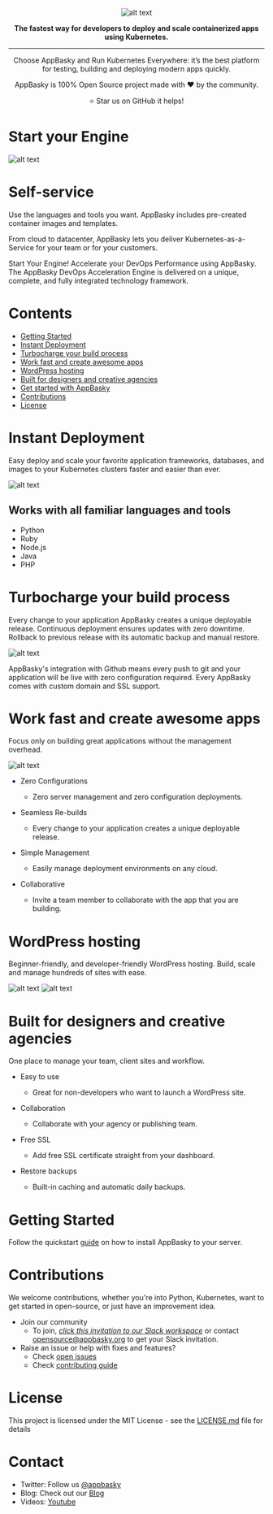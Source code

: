 <div align="center">

![alt text](media/logo.png "AppBasky Logo")

**The fastest way for developers to deploy and scale containerized apps using Kubernetes.**

---

Choose AppBasky and Run Kubernetes Everywhere: it’s the best platform for testing, building and deploying modern apps quickly.

AppBasky is 100% Open Source project
made with ❤️ by the community.

⭐️ Star us on GitHub it helps!

</div>

# Start your Engine
![alt text](media/header.png "Start Your Engine on AppBasky")

# Self-service
Use the languages and tools you want. AppBasky includes pre-created container images and templates.

From cloud to datacenter, AppBasky lets you deliver Kubernetes-as-a-Service for your team or for your customers.

Start Your Engine! Accelerate your DevOps Performance using AppBasky.
The AppBasky DevOps Acceleration Engine is delivered on a unique, complete, and fully integrated technology framework. 

# Contents
- [Getting Started](#getting-started)
- [Instant Deployment](#instant-deployment)
- [Turbocharge your build process](#turbocharge-your-build-process)
- [Work fast and create awesome apps](#work-fast-and-create-awesome-apps)
- [WordPress hosting](#wordpress-hosting)
- [Built for designers and creative agencies](#built-for-designers-and-creative-agencies)
- [Get started with AppBasky](#get-started-with-appbasky)
- [Contributions](#contributions)
- [License](#license)

# Instant Deployment
Easy deploy and scale your favorite application frameworks, databases, and images to your Kubernetes clusters faster and easier than ever.

![alt text](media/instant-deployment.gif "Instant Web App Deployment on AppBasky")

## Works with all familiar languages and tools
- Python
- Ruby
- Node.js
- Java
- PHP

# Turbocharge your build process
Every change to your application AppBasky creates a unique deployable release. Continuous deployment ensures updates with zero downtime. Rollback to previous release with its automatic backup and manual restore.

![alt text](media/best-product.png "The Best Products Start with AppBasky")

AppBasky's integration with Github means every push to git and your application will be live with zero configuration required. Every AppBasky comes with custom domain and SSL support.

# Work fast and create awesome apps
Focus only on building great applications without the management overhead.

![alt text](media/work-fast.png "Work fast, create awesome apps with AppBasky")

- Zero Configurations
    - Zero server management and zero configuration deployments.

- Seamless Re-builds
    - Every change to your application creates a unique deployable release.

- Simple Management
    - Easily manage deployment environments on any cloud.

- Collaborative
    - Invite a team member to collaborate with the app that you are building.

# WordPress hosting
Beginner-friendly, and developer-friendly WordPress hosting.
Build, scale and manage hundreds of sites with ease.

![alt text](media/wp-deploy.gif "Wordpress Deployment on AppBasky")
![alt text](media/wp-deploy2.png "Wordpress Application on AppBasky")

# Built for designers and creative agencies
One place to manage your team, client sites and workflow.

- Easy to use
    - Great for non-developers who want to launch a WordPress site.

- Collaboration
    - Collaborate with your agency or publishing team.

- Free SSL
    - Add free SSL certificate straight from your dashboard.

- Restore backups
    - Built-in caching and automatic daily backups.


# Getting Started
Follow the quickstart [guide](https://stagingdoc.d.appbasky.org/installation.html) on how to install AppBasky to your server. 


# Contributions
We welcome contributions, whether you're into Python, Kubernetes, want to get started in open-source, or just have an improvement idea.

- Join our community
    - To join, [*click this invitation to our Slack workspace*](https://appbasky.slack.com/join/shared_invite/zt-drjj6h81-MgGQT9_tIcr82e_zIlKPrA#/) or contact opensource@appbasky.org to get your Slack invitation.
- Raise an issue or help with fixes and features?
    - Check [open issues](https://github.com/AppBasky/appbasky/issues)
    - Check [contributing guide](https://github.com/AppBasky/appbasky/blob/master/community/CONTRIBUTING.md)


# License

This project is licensed under the MIT License - see the [LICENSE.md](https://github.com/AppBasky/appbasky/blob/master/LICENSE.md) file for details

# Contact
* Twitter: Follow us [@appbasky](https://twitter.com/AppBasky)
* Blog: Check out our [Blog](http://appbasky.org/blog)
* Videos: [Youtube](https://www.youtube.com/channel/UCz3d2uJUlzapcv9tPeeGWew)
